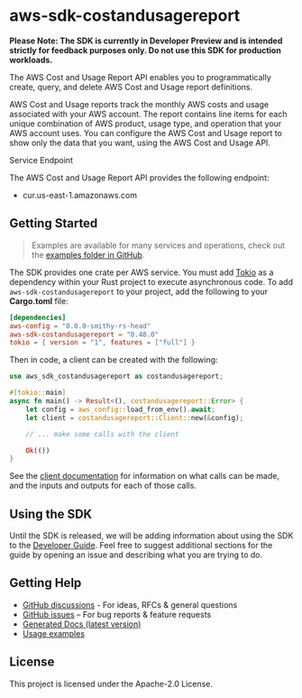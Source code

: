 # aws-sdk-costandusagereport

**Please Note: The SDK is currently in Developer Preview and is intended strictly for
feedback purposes only. Do not use this SDK for production workloads.**

The AWS Cost and Usage Report API enables you to programmatically create, query, and delete AWS Cost and Usage report definitions.

AWS Cost and Usage reports track the monthly AWS costs and usage associated with your AWS account. The report contains line items for each unique combination of AWS product, usage type, and operation that your AWS account uses. You can configure the AWS Cost and Usage report to show only the data that you want, using the AWS Cost and Usage API.

Service Endpoint

The AWS Cost and Usage Report API provides the following endpoint:
  - cur.us-east-1.amazonaws.com

## Getting Started

> Examples are available for many services and operations, check out the
> [examples folder in GitHub](https://github.com/awslabs/aws-sdk-rust/tree/main/examples).

The SDK provides one crate per AWS service. You must add [Tokio](https://crates.io/crates/tokio)
as a dependency within your Rust project to execute asynchronous code. To add `aws-sdk-costandusagereport` to
your project, add the following to your **Cargo.toml** file:

```toml
[dependencies]
aws-config = "0.0.0-smithy-rs-head"
aws-sdk-costandusagereport = "0.48.0"
tokio = { version = "1", features = ["full"] }
```

Then in code, a client can be created with the following:

```rust
use aws_sdk_costandusagereport as costandusagereport;

#[tokio::main]
async fn main() -> Result<(), costandusagereport::Error> {
    let config = aws_config::load_from_env().await;
    let client = costandusagereport::Client::new(&config);

    // ... make some calls with the client

    Ok(())
}
```

See the [client documentation](https://docs.rs/aws-sdk-costandusagereport/latest/aws_sdk_costandusagereport/client/struct.Client.html)
for information on what calls can be made, and the inputs and outputs for each of those calls.

## Using the SDK

Until the SDK is released, we will be adding information about using the SDK to the
[Developer Guide](https://docs.aws.amazon.com/sdk-for-rust/latest/dg/welcome.html). Feel free to suggest
additional sections for the guide by opening an issue and describing what you are trying to do.

## Getting Help

* [GitHub discussions](https://github.com/awslabs/aws-sdk-rust/discussions) - For ideas, RFCs & general questions
* [GitHub issues](https://github.com/awslabs/aws-sdk-rust/issues/new/choose) – For bug reports & feature requests
* [Generated Docs (latest version)](https://awslabs.github.io/aws-sdk-rust/)
* [Usage examples](https://github.com/awslabs/aws-sdk-rust/tree/main/examples)

## License

This project is licensed under the Apache-2.0 License.

